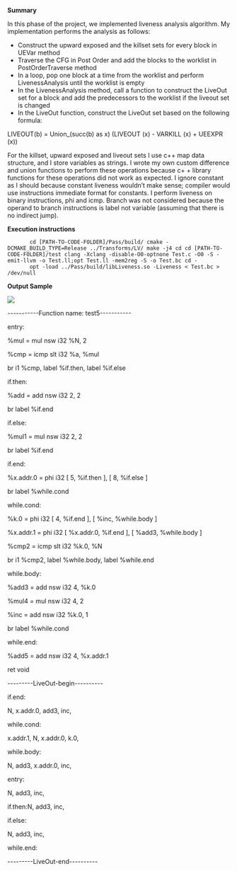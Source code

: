 **Summary**

In this phase of the project, we implemented liveness analysis algorithm. My implementation performs the analysis as follows: 

*   Construct the upward exposed and the killset sets for every block in UEVar method 
*   Traverse the CFG in Post Order and add the blocks to the worklist in PostOrderTraverse method 
*   In a loop, pop one block at a time from the worklist and perform LivenessAnalysis until the worklist is empty 
*   In the LivenessAnalysis method, call a function to construct the LiveOut set for a block and add the predecessors to the worklist if the liveout set is changed 
*   In the LiveOut function, construct the LiveOut set based on the following formula: 

LIVEOUT(b) = Union_(succ(b) as x)  (LIVEOUT (x) - VARKILL (x) + UEEXPR (x)) 

For the killset, upward exposed and liveout sets I use c++ map data structure, and I store variables as strings. I wrote my own custom difference and union functions to perform these operations because c+ + library functions for these operations did not work as expected. I ignore constant as I should because constant liveness wouldn’t make sense; compiler would use instructions immediate format for constants. I perform liveness on binary instructions, phi and icmp. Branch was not considered because the operand to branch instructions is label not variable (assuming that there is no indirect jump). 

**Execution instructions**

           cd [PATH-TO-CODE-FOLDER]/Pass/build/ cmake -DCMAKE_BUILD_TYPE=Release ../Transforms/LV/ make -j4 cd cd [PATH-TO-CODE-FOLDER]/test clang -Xclang -disable-O0-optnone Test.c -O0 -S -emit-llvm -o Test.ll;opt Test.ll -mem2reg -S -o Test.bc cd - 
           opt -load ../Pass/build/libLiveness.so -Liveness < Test.bc > /dev/null 

**Output Sample**

![](https://github.com/adava/LLVM-Liveness-Analysis/raw/master/test/test5.png)

-----------Function name: test5----------- 

entry: 

%mul = mul nsw i32 %N, 2 

%cmp = icmp slt i32 %a, %mul 

br i1 %cmp, label %if.then, label %if.else 

if.then: 

%add = add nsw i32 2, 2 

br label %if.end 

if.else: 

%mul1 = mul nsw i32 2, 2 

br label %if.end 

if.end: 

%x.addr.0 = phi i32 \[ 5, %if.then \], \[ 8, %if.else \] 

br label %while.cond 

while.cond: 

%k.0 = phi i32 \[ 4, %if.end \], \[ %inc, %while.body \] 

%x.addr.1 = phi i32 \[ %x.addr.0, %if.end \], \[ %add3, %while.body \] 

%cmp2 = icmp slt i32 %k.0, %N 

br i1 %cmp2, label %while.body, label %while.end 

while.body: 

%add3 = add nsw i32 4, %k.0 

%mul4 = mul nsw i32 4, 2 

%inc = add nsw i32 %k.0, 1 

br label %while.cond 

while.end: 

%add5 = add nsw i32 4, %x.addr.1 

ret void 

---------LiveOut-begin---------- 

if.end: 

N, x.addr.0, add3, inc, 

while.cond: 

x.addr.1, N, x.addr.0, k.0, 

while.body: 

N, add3, x.addr.0, inc, 

entry: 

N, add3, inc, 

if.then:N, add3, inc, 

if.else: 

N, add3, inc, 

while.end: 

---------LiveOut-end----------
